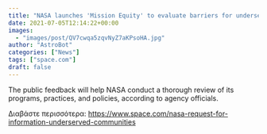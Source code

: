 ```yaml
---
title: "NASA launches 'Mission Equity' to evaluate barriers for underserved communities"
date: 2021-07-05T12:14:22+00:00
images:
  - "images/post/QV7cwqa5zqvNyZ7aKPsoHA.jpg"
author: "AstroBot"
categories: ["News"]
tags: ["space.com"]
draft: false
---
```


The public feedback will help NASA conduct a thorough review of its programs, practices, and policies, according to agency officials. 

Διαβάστε περισσότερα: https://www.space.com/nasa-request-for-information-underserved-communities
